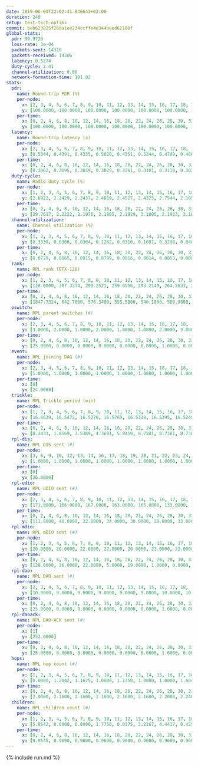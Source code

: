 ```yaml
---
date: 2019-06-09T22:02:41.946643+02:00
duration: 240
setup: test-tsch-optims
commit: beb623825f26da1ee234ccffe4e344beed62100f
global-stats:
  pdr: 99.9720
  loss-rate: 3e-04
  packets-sent: 14310
  packets-received: 14306
  latency: 0.5274
  duty-cycle: 2.41
  channel-utilization: 0.08
  network-formation-time: 101.02
stats:
  pdr:
    name: Round-trip PDR (%)
    per-node:
      x: [2, 3, 4, 5, 6, 7, 8, 9, 10, 11, 12, 13, 14, 15, 16, 17, 18, 19, 20, 21, 22, 23, 24, 25]
      y: [100.0000, 100.0000, 100.0000, 100.0000, 100.0000, 100.0000, 100.0000, 100.0000, 100.0000, 100.0000, 100.0000, 100.0000, 99.8369, 100.0000, 100.0000, 100.0000, 99.6880, 100.0000, 100.0000, 100.0000, 100.0000, 100.0000, 100.0000, 99.8192]
    per-time:
      x: [0, 2, 4, 6, 8, 10, 12, 14, 16, 18, 20, 22, 24, 26, 28, 30, 32, 34, 36, 38, 40, 42, 44, 46, 48, 50, 52, 54, 56, 58, 60, 62, 64, 66, 68, 70, 72, 74, 76, 78, 80, 82, 84, 86, 88, 90, 92, 94, 96, 98, 100, 102, 104, 106, 108, 110, 112, 114, 116, 118, 120, 122, 124, 126, 128, 130, 132, 134, 136, 138, 140, 142, 144, 146, 148, 150, 152, 154, 156, 158, 160, 162, 164, 166, 168, 170, 172, 174, 176, 178, 180, 182, 184, 186, 188, 190, 192, 194, 196, 198, 200, 202, 204, 206, 208, 210, 212, 214, 216, 218, 220, 222, 224, 226, 228, 230, 232, 234, 236, 238, 240]
      y: [100.0000, 100.0000, 100.0000, 100.0000, 100.0000, 100.0000, 100.0000, 100.0000, 100.0000, 99.1667, 100.0000, 100.0000, 100.0000, 100.0000, 100.0000, 100.0000, 99.1667, 100.0000, 100.0000, 100.0000, 100.0000, 100.0000, 100.0000, 100.0000, 100.0000, 99.1667, 100.0000, 100.0000, 100.0000, 100.0000, 100.0000, 100.0000, 100.0000, 100.0000, 100.0000, 100.0000, 100.0000, 100.0000, 100.0000, 100.0000, 100.0000, 100.0000, 99.1667, 100.0000, 100.0000, 100.0000, 100.0000, 100.0000, 100.0000, 100.0000, 100.0000, 100.0000, 100.0000, 100.0000, 100.0000, 100.0000, 100.0000, 100.0000, 100.0000, 100.0000, 100.0000, 100.0000, 100.0000, 100.0000, 100.0000, 100.0000, 100.0000, 100.0000, 100.0000, 100.0000, 100.0000, 100.0000, 100.0000, 100.0000, 100.0000, 100.0000, 100.0000, 100.0000, 100.0000, 100.0000, 100.0000, 100.0000, 100.0000, 100.0000, 100.0000, 100.0000, 100.0000, 100.0000, 100.0000, 100.0000, 100.0000, 100.0000, 100.0000, 100.0000, 100.0000, 100.0000, 100.0000, 100.0000, 100.0000, 100.0000, 100.0000, 100.0000, 100.0000, 100.0000, 100.0000, 100.0000, 100.0000, 100.0000, 100.0000, 100.0000, 100.0000, 100.0000, 100.0000, 100.0000, 100.0000, 100.0000, 100.0000, 100.0000, 100.0000, 100.0000, null]
  latency:
    name: Round-trip latency (s)
    per-node:
      x: [2, 3, 4, 5, 6, 7, 8, 9, 10, 11, 12, 13, 14, 15, 16, 17, 18, 19, 20, 21, 22, 23, 24, 25]
      y: [0.5344, 0.4391, 0.4335, 0.5020, 0.4351, 0.5244, 0.4709, 0.4866, 0.4114, 0.5043, 0.4867, 0.4401, 0.5684, 0.5561, 0.4963, 0.5211, 0.5285, 0.5084, 0.5459, 0.6168, 0.5891, 0.6926, 0.7247, 0.6403]
    per-time:
      x: [0, 2, 4, 6, 8, 10, 12, 14, 16, 18, 20, 22, 24, 26, 28, 30, 32, 34, 36, 38, 40, 42, 44, 46, 48, 50, 52, 54, 56, 58, 60, 62, 64, 66, 68, 70, 72, 74, 76, 78, 80, 82, 84, 86, 88, 90, 92, 94, 96, 98, 100, 102, 104, 106, 108, 110, 112, 114, 116, 118, 120, 122, 124, 126, 128, 130, 132, 134, 136, 138, 140, 142, 144, 146, 148, 150, 152, 154, 156, 158, 160, 162, 164, 166, 168, 170, 172, 174, 176, 178, 180, 182, 184, 186, 188, 190, 192, 194, 196, 198, 200, 202, 204, 206, 208, 210, 212, 214, 216, 218, 220, 222, 224, 226, 228, 230, 232, 234, 236, 238, 240]
      y: [0.3062, 0.3095, 0.3039, 0.3029, 0.3261, 0.3101, 0.3110, 0.3026, 0.3094, 0.3252, 0.3059, 0.3111, 0.3367, 0.3347, 0.3314, 0.3096, 0.3243, 0.3039, 0.3297, 0.3109, 0.3049, 0.3301, 0.3195, 0.2986, 0.2928, 0.2942, 0.3089, 0.3068, 0.3208, 0.2947, 0.2957, 0.3167, 0.3172, 0.2903, 0.3117, 0.3125, 0.3159, 0.3162, 0.3277, 0.3059, 0.3128, 0.3370, 0.3198, 0.2800, 0.2675, 0.3040, 0.2991, 0.3157, 0.3036, 0.2780, 0.2872, 0.2716, 0.2803, 0.2784, 0.3098, 0.2877, 0.2906, 0.2961, 0.2951, 0.2833, 0.3354, 0.2988, 0.2777, 0.3389, 0.2772, 0.3944, 0.3600, 0.2977, 0.3093, 0.3023, 0.2846, 0.4414, 0.5619, 0.3641, 0.3142, 0.3100, 0.3034, 0.5579, 0.6616, 0.5558, 0.4549, 0.2694, 0.3385, 0.7403, 1.0036, 0.6683, 0.5656, 0.4743, 0.3576, 0.7609, 1.2612, 0.9749, 0.8185, 0.5397, 0.5481, 0.7345, 1.2480, 1.2505, 1.0734, 0.8050, 0.5835, 0.8634, 1.2503, 1.2604, 1.2406, 1.1166, 0.9059, 0.8634, 1.2585, 1.2407, 1.2587, 1.2570, 1.2341, 1.1464, 1.2409, 1.2511, 1.2618, 1.2597, 1.2681, 1.2528, null]
  duty-cycle:
    name: Radio duty cycle (%)
    per-node:
      x: [1, 2, 3, 4, 5, 6, 7, 8, 9, 10, 11, 12, 13, 14, 15, 16, 17, 18, 19, 20, 21, 22, 23, 24, 25]
      y: [2.6923, 2.2429, 2.3437, 2.4019, 2.4527, 2.4325, 2.7544, 2.1095, 2.2306, 2.1904, 2.2636, 2.2159, 2.4930, 2.2327, 2.2774, 2.5695, 2.2625, 2.5402, 2.3930, 2.3845, 2.3752, 2.6360, 2.6222, 2.6588, 2.5251]
    per-time:
      x: [0, 2, 4, 6, 8, 10, 12, 14, 16, 18, 20, 22, 24, 26, 28, 30, 32, 34, 36, 38, 40, 42, 44, 46, 48, 50, 52, 54, 56, 58, 60, 62, 64, 66, 68, 70, 72, 74, 76, 78, 80, 82, 84, 86, 88, 90, 92, 94, 96, 98, 100, 102, 104, 106, 108, 110, 112, 114, 116, 118, 120, 122, 124, 126, 128, 130, 132, 134, 136, 138, 140, 142, 144, 146, 148, 150, 152, 154, 156, 158, 160, 162, 164, 166, 168, 170, 172, 174, 176, 178, 180, 182, 184, 186, 188, 190, 192, 194, 196, 198, 200, 202, 204, 206, 208, 210, 212, 214, 216, 218, 220, 222, 224, 226, 228, 230, 232, 234, 236, 238]
      y: [29.7617, 2.2222, 2.1976, 2.1805, 2.1929, 2.1805, 2.1933, 2.1897, 2.1917, 2.1810, 2.1907, 2.1732, 2.1773, 2.2106, 2.2131, 2.2042, 2.1858, 2.1842, 2.1806, 2.1962, 2.1782, 2.1860, 2.2056, 2.1939, 2.1800, 2.1871, 2.1708, 2.1812, 2.2141, 2.2070, 2.1819, 2.1904, 2.1821, 2.1977, 2.1790, 2.1916, 2.1901, 2.1957, 2.1885, 2.2152, 2.2082, 2.2062, 2.2143, 2.2057, 2.1734, 2.1677, 2.1805, 2.1865, 2.1909, 2.1790, 2.1859, 2.1837, 2.1736, 2.1715, 2.1637, 2.1777, 2.1844, 2.1845, 2.2004, 2.1693, 2.1847, 2.1929, 2.1815, 2.1762, 2.1796, 2.1703, 2.1899, 2.1908, 2.1763, 2.1906, 2.1811, 2.1650, 2.1839, 2.1804, 2.1770, 2.1720, 2.1932, 2.1698, 2.1786, 2.1542, 2.1750, 2.1710, 2.1608, 2.1747, 2.1661, 2.1824, 2.1601, 2.1732, 2.1747, 2.1808, 2.1894, 2.1716, 2.1796, 2.1569, 2.2025, 2.1686, 2.1668, 2.1707, 2.1712, 2.1787, 2.1686, 2.1726, 2.1764, 2.1736, 2.1699, 2.1642, 2.1624, 2.1622, 2.1787, 2.1715, 2.1727, 2.1823, 2.1693, 2.1880, 2.1773, 2.1608, 2.1742, 2.1584, 2.1848, 2.1821]
  channel-utilization:
    name: Channel utilization (%)
    per-node:
      x: [1, 2, 3, 4, 5, 6, 7, 8, 9, 10, 11, 12, 13, 14, 15, 16, 17, 18, 19, 20, 21, 22, 23, 24, 25]
      y: [0.3338, 0.0306, 0.0304, 0.1282, 0.0310, 0.1687, 0.3298, 0.0481, 0.0312, 0.0412, 0.0326, 0.0309, 0.0795, 0.0330, 0.0703, 0.1703, 0.0434, 0.0707, 0.0546, 0.0535, 0.0389, 0.0737, 0.0359, 0.0350, 0.0320]
    per-time:
      x: [0, 2, 4, 6, 8, 10, 12, 14, 16, 18, 20, 22, 24, 26, 28, 30, 32, 34, 36, 38, 40, 42, 44, 46, 48, 50, 52, 54, 56, 58, 60, 62, 64, 66, 68, 70, 72, 74, 76, 78, 80, 82, 84, 86, 88, 90, 92, 94, 96, 98, 100, 102, 104, 106, 108, 110, 112, 114, 116, 118, 120, 122, 124, 126, 128, 130, 132, 134, 136, 138, 140, 142, 144, 146, 148, 150, 152, 154, 156, 158, 160, 162, 164, 166, 168, 170, 172, 174, 176, 178, 180, 182, 184, 186, 188, 190, 192, 194, 196, 198, 200, 202, 204, 206, 208, 210, 212, 214, 216, 218, 220, 222, 224, 226, 228, 230, 232, 234, 236, 238]
      y: [0.0729, 0.0865, 0.0815, 0.0799, 0.0816, 0.0814, 0.0853, 0.0803, 0.0819, 0.0824, 0.0857, 0.0780, 0.0810, 0.0891, 0.0932, 0.0874, 0.0818, 0.0819, 0.0821, 0.0861, 0.0796, 0.0828, 0.0871, 0.0846, 0.0814, 0.0797, 0.0776, 0.0801, 0.0884, 0.0867, 0.0804, 0.0796, 0.0791, 0.0837, 0.0767, 0.0821, 0.0831, 0.0832, 0.0811, 0.0884, 0.0866, 0.0836, 0.0888, 0.0872, 0.0780, 0.0756, 0.0819, 0.0819, 0.0847, 0.0789, 0.0830, 0.0820, 0.0783, 0.0784, 0.0775, 0.0815, 0.0829, 0.0819, 0.0870, 0.0772, 0.0810, 0.0853, 0.0813, 0.0791, 0.0819, 0.0779, 0.0834, 0.0833, 0.0782, 0.0829, 0.0822, 0.0748, 0.0827, 0.0810, 0.0827, 0.0772, 0.0833, 0.0766, 0.0813, 0.0736, 0.0797, 0.0786, 0.0751, 0.0800, 0.0754, 0.0811, 0.0754, 0.0788, 0.0805, 0.0821, 0.0860, 0.0790, 0.0821, 0.0750, 0.0878, 0.0787, 0.0768, 0.0780, 0.0784, 0.0819, 0.0773, 0.0785, 0.0814, 0.0798, 0.0797, 0.0772, 0.0770, 0.0773, 0.0818, 0.0797, 0.0783, 0.0821, 0.0778, 0.0827, 0.0812, 0.0763, 0.0804, 0.0751, 0.0841, 0.0812]
  rank:
    name: RPL rank (ETX-128)
    per-node:
      x: [1, 2, 3, 4, 5, 6, 7, 8, 9, 10, 11, 12, 13, 14, 15, 16, 17, 18, 19, 20, 21, 22, 23, 24, 25]
      y: [128.0000, 307.3374, 299.2521, 259.6556, 293.2149, 264.2033, 272.0207, 396.9050, 433.8148, 400.7755, 416.9295, 408.1983, 427.0535, 571.4413, 454.4321, 450.7054, 571.0612, 875.4016, 579.1061, 637.6612, 689.6789, 610.9390, 748.3347, 755.1687, 826.0199]
    per-time:
      x: [0, 2, 4, 6, 8, 10, 12, 14, 16, 18, 20, 22, 24, 26, 28, 30, 32, 34, 36, 38, 40, 42, 44, 46, 48, 50, 52, 54, 56, 58, 60, 62, 64, 66, 68, 70, 72, 74, 76, 78, 80, 82, 84, 86, 88, 90, 92, 94, 96, 98, 100, 102, 104, 106, 108, 110, 112, 114, 116, 118, 120, 122, 124, 126, 128, 130, 132, 134, 136, 138, 140, 142, 144, 146, 148, 150, 152, 154, 156, 158, 160, 162, 164, 166, 168, 170, 172, 174, 176, 178, 180, 182, 184, 186, 188, 190, 192, 194, 196, 198, 200, 202, 204, 206, 208, 210, 212, 214, 216, 218, 220, 222, 224, 226, 228, 230, 232, 234, 236, 238]
      y: [1847.7324, 642.7600, 576.3400, 555.5800, 540.1800, 509.9800, 508.0784, 476.3000, 476.5600, 485.0800, 472.6471, 468.1400, 463.9231, 484.4400, 522.6800, 530.2400, 516.5600, 514.2200, 514.9804, 505.0192, 482.2200, 476.3077, 472.2000, 487.9200, 487.5283, 478.2000, 493.9600, 506.6275, 514.4118, 494.5849, 467.9800, 494.1400, 499.9600, 508.6667, 496.3600, 493.1765, 477.4902, 458.9808, 451.7000, 451.5000, 449.6275, 443.8600, 473.4038, 500.1154, 501.0400, 490.3269, 498.2963, 483.4074, 467.3725, 462.3137, 453.0200, 451.3137, 441.8600, 461.4800, 464.6863, 470.3600, 468.2200, 462.2157, 457.8148, 475.2600, 494.4706, 461.3400, 458.6000, 461.6981, 456.0392, 449.6400, 450.4800, 454.5600, 451.8200, 454.3137, 452.1600, 453.6200, 449.8627, 449.1538, 443.5686, 449.2000, 443.3400, 444.8600, 440.7600, 447.1200, 447.6667, 450.9038, 445.9804, 441.7000, 445.3800, 443.3600, 438.6200, 438.8400, 435.0980, 461.7600, 464.3529, 463.4800, 459.2157, 461.7451, 442.7500, 437.3137, 436.2800, 444.2000, 447.5600, 443.2500, 439.7000, 444.2800, 439.3529, 433.9000, 437.5400, 433.5800, 438.6800, 436.2400, 458.4314, 465.9000, 462.8600, 465.7843, 456.8400, 456.4423, 444.3800, 443.7059, 447.0000, 446.3600, 446.5400, 442.5800]
  pswitch:
    name: RPL parent switches (#)
    per-node:
      x: [2, 3, 4, 5, 6, 7, 8, 9, 10, 11, 12, 13, 14, 15, 16, 17, 18, 19, 20, 21, 22, 23, 24, 25]
      y: [3.0000, 2.0000, 1.0000, 2.0000, 1.0000, 1.0000, 2.0000, 3.0000, 5.0000, 1.0000, 2.0000, 3.0000, 7.0000, 3.0000, 1.0000, 5.0000, 4.0000, 5.0000, 5.0000, 6.0000, 7.0000, 9.0000, 10.0000, 12.0000]
    per-time:
      x: [0, 2, 4, 6, 8, 10, 12, 14, 16, 18, 20, 22, 24, 26, 28, 30, 32, 34, 36, 38, 40, 42, 44, 46, 48, 50, 52, 54, 56, 58, 60, 62, 64, 66, 68, 70, 72, 74, 76, 78, 80, 82, 84, 86, 88, 90, 92, 94, 96, 98, 100, 102, 104, 106, 108, 110, 112, 114, 116, 118, 120, 122, 124, 126, 128, 130, 132, 134, 136, 138, 140, 142, 144, 146, 148, 150, 152, 154, 156, 158, 160, 162, 164, 166, 168, 170, 172, 174, 176, 178, 180, 182, 184, 186, 188, 190, 192, 194, 196, 198, 200, 202, 204, 206, 208, 210, 212, 214, 216, 218, 220, 222, 224, 226, 228, 230]
      y: [25.0000, 0.0000, 0.0000, 0.0000, 0.0000, 0.0000, 1.0000, 0.0000, 0.0000, 0.0000, 1.0000, 0.0000, 2.0000, 0.0000, 0.0000, 0.0000, 0.0000, 0.0000, 1.0000, 2.0000, 0.0000, 2.0000, 0.0000, 0.0000, 3.0000, 0.0000, 0.0000, 1.0000, 1.0000, 3.0000, 0.0000, 0.0000, 0.0000, 1.0000, 0.0000, 1.0000, 1.0000, 2.0000, 0.0000, 0.0000, 1.0000, 0.0000, 2.0000, 2.0000, 0.0000, 2.0000, 4.0000, 4.0000, 1.0000, 1.0000, 0.0000, 1.0000, 0.0000, 0.0000, 1.0000, 0.0000, 0.0000, 1.0000, 4.0000, 0.0000, 1.0000, 0.0000, 0.0000, 3.0000, 1.0000, 0.0000, 0.0000, 0.0000, 0.0000, 1.0000, 0.0000, 0.0000, 1.0000, 2.0000, 1.0000, 0.0000, 0.0000, 0.0000, 0.0000, 0.0000, 1.0000, 2.0000, 1.0000, 0.0000, 0.0000, 0.0000, 0.0000, 0.0000, 1.0000, 0.0000, 1.0000, 0.0000, 1.0000, 1.0000, 2.0000, 1.0000, 0.0000, 0.0000, 0.0000, 2.0000, 0.0000, 0.0000, 1.0000, 0.0000, 0.0000, 0.0000, 0.0000, 0.0000, 1.0000, 0.0000, 0.0000, 1.0000, 0.0000, 2.0000, 0.0000, 1.0000]
  event:
    name: RPL joining DAG (#)
    per-node:
      x: [2, 3, 4, 5, 6, 7, 8, 9, 10, 11, 12, 13, 14, 15, 16, 17, 18, 19, 20, 21, 22, 23, 24, 25]
      y: [1.0000, 1.0000, 1.0000, 1.0000, 1.0000, 1.0000, 1.0000, 1.0000, 1.0000, 1.0000, 1.0000, 1.0000, 1.0000, 1.0000, 1.0000, 1.0000, 1.0000, 1.0000, 1.0000, 1.0000, 1.0000, 1.0000, 1.0000, 1.0000]
    per-time:
      x: [0]
      y: [24.0000]
  trickle:
    name: RPL Trickle period (min)
    per-node:
      x: [1, 2, 3, 4, 5, 6, 7, 8, 9, 10, 11, 12, 13, 14, 15, 16, 17, 18, 19, 20, 21, 22, 23, 24, 25]
      y: [16.6639, 16.5472, 16.5276, 16.5769, 16.5338, 16.5395, 16.5248, 16.5806, 16.5382, 16.5548, 16.5395, 16.5434, 16.5315, 16.5623, 16.5306, 16.5228, 16.5384, 13.8923, 16.4838, 16.4840, 16.4031, 16.5586, 16.5571, 15.7427, 15.7304]
    per-time:
      x: [0, 2, 4, 6, 8, 10, 12, 14, 16, 18, 20, 22, 24, 26, 28, 30, 32, 34, 36, 38, 40, 42, 44, 46, 48, 50, 52, 54, 56, 58, 60, 62, 64, 66, 68, 70, 72, 74, 76, 78, 80, 82, 84, 86, 88, 90, 92, 94, 96, 98, 100, 102, 104, 106, 108, 110, 112, 114, 116, 118, 120, 122, 124, 126, 128, 130, 132, 134, 136, 138, 140, 142, 144, 146, 148, 150, 152, 154, 156, 158, 160, 162, 164, 166, 168, 170, 172, 174, 176, 178, 180, 182, 184, 186, 188, 190, 192, 194, 196, 198, 200, 202, 204, 206, 208, 210, 212, 214, 216, 218, 220, 222, 224, 226, 228, 230, 232, 234, 236, 238]
      y: [0.3433, 1.8569, 3.5389, 4.3691, 5.9419, 8.7381, 8.7381, 8.7381, 9.2624, 16.0782, 17.4763, 17.4763, 17.4763, 17.4763, 17.4763, 17.4763, 17.4763, 17.4763, 17.4763, 17.4763, 17.4763, 17.4763, 17.4763, 17.4763, 17.4763, 17.4763, 17.4763, 17.4763, 16.8177, 16.2707, 16.3403, 16.4277, 16.5151, 16.7909, 16.7772, 16.7909, 16.6196, 17.3082, 17.4763, 17.4763, 17.4763, 17.4763, 17.4763, 17.1507, 16.8428, 16.9301, 16.9908, 17.0717, 16.9623, 16.8016, 16.4932, 16.5768, 16.9520, 17.0394, 17.1336, 17.1267, 17.1267, 17.1336, 17.4763, 17.4763, 16.7963, 16.8428, 16.8646, 16.9817, 16.9623, 17.1267, 17.1267, 17.1267, 17.1267, 17.3049, 17.4763, 17.4763, 17.4763, 17.4763, 17.4763, 17.4763, 17.4763, 17.4763, 17.4763, 17.4763, 17.4763, 17.4763, 17.4763, 17.4763, 17.4763, 17.4763, 17.4763, 17.4763, 17.4763, 17.4763, 17.4763, 17.4763, 17.4763, 17.4763, 17.4763, 17.4763, 17.4763, 17.4763, 17.4763, 17.4763, 17.4763, 17.4763, 17.4763, 17.4763, 17.4763, 17.4763, 17.4763, 17.4763, 17.4763, 17.4763, 17.4763, 17.4763, 17.4763, 17.4763, 17.4763, 17.4763, 17.4763, 17.4763, 17.4763, 17.4763]
  rpl-dis:
    name: RPL DIS sent (#)
    per-node:
      x: [3, 5, 9, 10, 12, 13, 14, 16, 17, 18, 19, 20, 21, 22, 23, 24, 25]
      y: [1.0000, 1.0000, 1.0000, 1.0000, 1.0000, 1.0000, 1.0000, 1.0000, 1.0000, 2.0000, 2.0000, 1.0000, 1.0000, 3.0000, 3.0000, 3.0000, 2.0000]
    per-time:
      x: [0]
      y: [26.0000]
  rpl-udio:
    name: RPL uDIO sent (#)
    per-node:
      x: [2, 3, 4, 5, 6, 7, 8, 9, 10, 11, 12, 13, 14, 15, 16, 17, 18, 19, 20, 21, 22, 23, 24, 25]
      y: [171.0000, 166.0000, 167.0000, 163.0000, 165.0000, 133.0000, 167.0000, 157.0000, 169.0000, 168.0000, 164.0000, 165.0000, 163.0000, 169.0000, 152.0000, 170.0000, 190.0000, 168.0000, 165.0000, 177.0000, 168.0000, 171.0000, 160.0000, 161.0000]
    per-time:
      x: [0, 2, 4, 6, 8, 10, 12, 14, 16, 18, 20, 22, 24, 26, 28, 30, 32, 34, 36, 38, 40, 42, 44, 46, 48, 50, 52, 54, 56, 58, 60, 62, 64, 66, 68, 70, 72, 74, 76, 78, 80, 82, 84, 86, 88, 90, 92, 94, 96, 98, 100, 102, 104, 106, 108, 110, 112, 114, 116, 118, 120, 122, 124, 126, 128, 130, 132, 134, 136, 138, 140, 142, 144, 146, 148, 150, 152, 154, 156, 158, 160, 162, 164, 166, 168, 170, 172, 174, 176, 178, 180, 182, 184, 186, 188, 190, 192, 194, 196, 198, 200, 202, 204, 206, 208, 210, 212, 214, 216, 218, 220, 222, 224, 226, 228, 230, 232, 234, 236, 238, 240]
      y: [111.0000, 40.0000, 32.0000, 34.0000, 30.0000, 28.0000, 33.0000, 36.0000, 35.0000, 29.0000, 33.0000, 33.0000, 29.0000, 35.0000, 37.0000, 27.0000, 36.0000, 28.0000, 31.0000, 30.0000, 30.0000, 32.0000, 36.0000, 38.0000, 35.0000, 31.0000, 35.0000, 31.0000, 32.0000, 34.0000, 35.0000, 35.0000, 33.0000, 33.0000, 35.0000, 34.0000, 38.0000, 32.0000, 32.0000, 36.0000, 33.0000, 31.0000, 33.0000, 40.0000, 28.0000, 35.0000, 38.0000, 31.0000, 32.0000, 32.0000, 32.0000, 26.0000, 30.0000, 37.0000, 35.0000, 28.0000, 33.0000, 31.0000, 35.0000, 28.0000, 38.0000, 33.0000, 32.0000, 32.0000, 29.0000, 27.0000, 31.0000, 28.0000, 36.0000, 34.0000, 34.0000, 31.0000, 33.0000, 31.0000, 33.0000, 31.0000, 34.0000, 31.0000, 38.0000, 29.0000, 31.0000, 29.0000, 29.0000, 32.0000, 32.0000, 29.0000, 34.0000, 29.0000, 26.0000, 32.0000, 35.0000, 33.0000, 28.0000, 31.0000, 35.0000, 33.0000, 33.0000, 32.0000, 31.0000, 33.0000, 40.0000, 25.0000, 30.0000, 34.0000, 29.0000, 31.0000, 31.0000, 37.0000, 28.0000, 30.0000, 32.0000, 33.0000, 33.0000, 32.0000, 34.0000, 35.0000, 31.0000, 30.0000, 35.0000, 32.0000, 3.0000]
  rpl-mdio:
    name: RPL mDIO sent (#)
    per-node:
      x: [1, 2, 3, 4, 5, 6, 7, 8, 9, 10, 11, 12, 13, 14, 15, 16, 17, 18, 19, 20, 21, 22, 23, 24, 25]
      y: [20.0000, 20.0000, 22.0000, 22.0000, 20.0000, 23.0000, 23.0000, 22.0000, 20.0000, 21.0000, 20.0000, 20.0000, 22.0000, 20.0000, 23.0000, 21.0000, 24.0000, 43.0000, 25.0000, 24.0000, 26.0000, 23.0000, 20.0000, 26.0000, 28.0000]
    per-time:
      x: [0, 2, 4, 6, 8, 10, 12, 14, 16, 18, 20, 22, 24, 26, 28, 30, 32, 34, 36, 38, 40, 42, 44, 46, 48, 50, 52, 54, 56, 58, 60, 62, 64, 66, 68, 70, 72, 74, 76, 78, 80, 82, 84, 86, 88, 90, 92, 94, 96, 98, 100, 102, 104, 106, 108, 110, 112, 114, 116, 118, 120, 122, 124, 126, 128, 130, 132, 134, 136, 138, 140, 142, 144, 146, 148, 150, 152, 154, 156, 158, 160, 162, 164, 166, 168, 170, 172, 174, 176, 178, 180, 182, 184, 186, 188, 190, 192, 194, 196, 198, 200, 202, 204, 206, 208, 210, 212, 214, 216, 218, 220, 222, 224, 226, 228, 230, 232, 234, 236, 238, 240]
      y: [128.0000, 36.0000, 22.0000, 5.0000, 19.0000, 1.0000, 0.0000, 11.0000, 10.0000, 4.0000, 0.0000, 0.0000, 0.0000, 6.0000, 3.0000, 6.0000, 6.0000, 3.0000, 1.0000, 0.0000, 0.0000, 0.0000, 4.0000, 5.0000, 3.0000, 12.0000, 1.0000, 0.0000, 4.0000, 7.0000, 1.0000, 9.0000, 3.0000, 6.0000, 4.0000, 4.0000, 0.0000, 1.0000, 0.0000, 2.0000, 6.0000, 8.0000, 4.0000, 6.0000, 2.0000, 1.0000, 1.0000, 1.0000, 2.0000, 8.0000, 10.0000, 4.0000, 5.0000, 2.0000, 0.0000, 0.0000, 1.0000, 7.0000, 5.0000, 4.0000, 8.0000, 4.0000, 1.0000, 1.0000, 1.0000, 0.0000, 5.0000, 6.0000, 8.0000, 5.0000, 1.0000, 0.0000, 0.0000, 0.0000, 1.0000, 5.0000, 8.0000, 6.0000, 4.0000, 1.0000, 0.0000, 0.0000, 0.0000, 4.0000, 6.0000, 8.0000, 2.0000, 5.0000, 0.0000, 0.0000, 0.0000, 1.0000, 3.0000, 6.0000, 10.0000, 2.0000, 2.0000, 0.0000, 1.0000, 0.0000, 1.0000, 6.0000, 5.0000, 6.0000, 5.0000, 1.0000, 0.0000, 1.0000, 1.0000, 2.0000, 4.0000, 9.0000, 3.0000, 6.0000, 0.0000, 0.0000, 0.0000, 0.0000, 1.0000, 7.0000, 1.0000]
  rpl-dao:
    name: RPL DAO sent (#)
    per-node:
      x: [2, 3, 4, 5, 6, 7, 8, 9, 10, 11, 12, 13, 14, 15, 16, 17, 18, 19, 20, 21, 22, 23, 24, 25]
      y: [10.0000, 9.0000, 9.0000, 9.0000, 9.0000, 9.0000, 10.0000, 10.0000, 11.0000, 9.0000, 9.0000, 10.0000, 12.0000, 11.0000, 9.0000, 12.0000, 11.0000, 11.0000, 11.0000, 12.0000, 11.0000, 12.0000, 11.0000, 15.0000]
    per-time:
      x: [0, 2, 4, 6, 8, 10, 12, 14, 16, 18, 20, 22, 24, 26, 28, 30, 32, 34, 36, 38, 40, 42, 44, 46, 48, 50, 52, 54, 56, 58, 60, 62, 64, 66, 68, 70, 72, 74, 76, 78, 80, 82, 84, 86, 88, 90, 92, 94, 96, 98, 100, 102, 104, 106, 108, 110, 112, 114, 116, 118, 120, 122, 124, 126, 128, 130, 132, 134, 136, 138, 140, 142, 144, 146, 148, 150, 152, 154, 156, 158, 160, 162, 164, 166, 168, 170, 172, 174, 176, 178, 180, 182, 184, 186, 188, 190, 192, 194, 196, 198, 200, 202, 204, 206, 208, 210, 212, 214, 216, 218, 220, 222, 224, 226, 228, 230, 232, 234, 236, 238]
      y: [25.0000, 0.0000, 0.0000, 0.0000, 0.0000, 0.0000, 1.0000, 0.0000, 0.0000, 0.0000, 1.0000, 0.0000, 2.0000, 0.0000, 20.0000, 1.0000, 0.0000, 0.0000, 1.0000, 2.0000, 0.0000, 2.0000, 0.0000, 0.0000, 4.0000, 0.0000, 0.0000, 1.0000, 13.0000, 5.0000, 0.0000, 0.0000, 0.0000, 2.0000, 1.0000, 3.0000, 1.0000, 2.0000, 1.0000, 0.0000, 1.0000, 0.0000, 10.0000, 7.0000, 0.0000, 2.0000, 4.0000, 4.0000, 2.0000, 2.0000, 0.0000, 2.0000, 0.0000, 1.0000, 2.0000, 0.0000, 3.0000, 6.0000, 4.0000, 0.0000, 3.0000, 2.0000, 3.0000, 3.0000, 2.0000, 2.0000, 0.0000, 1.0000, 0.0000, 2.0000, 0.0000, 7.0000, 2.0000, 2.0000, 1.0000, 3.0000, 2.0000, 2.0000, 2.0000, 1.0000, 2.0000, 3.0000, 1.0000, 1.0000, 0.0000, 5.0000, 1.0000, 1.0000, 2.0000, 1.0000, 4.0000, 2.0000, 2.0000, 2.0000, 4.0000, 1.0000, 1.0000, 1.0000, 0.0000, 6.0000, 1.0000, 1.0000, 2.0000, 0.0000, 3.0000, 1.0000, 3.0000, 0.0000, 3.0000, 1.0000, 2.0000, 1.0000, 1.0000, 5.0000, 4.0000, 2.0000, 2.0000, 0.0000, 1.0000, 1.0000]
  rpl-daoack:
    name: RPL DAO-ACK sent (#)
    per-node:
      x: [1]
      y: [252.0000]
    per-time:
      x: [0, 2, 4, 6, 8, 10, 12, 14, 16, 18, 20, 22, 24, 26, 28, 30, 32, 34, 36, 38, 40, 42, 44, 46, 48, 50, 52, 54, 56, 58, 60, 62, 64, 66, 68, 70, 72, 74, 76, 78, 80, 82, 84, 86, 88, 90, 92, 94, 96, 98, 100, 102, 104, 106, 108, 110, 112, 114, 116, 118, 120, 122, 124, 126, 128, 130, 132, 134, 136, 138, 140, 142, 144, 146, 148, 150, 152, 154, 156, 158, 160, 162, 164, 166, 168, 170, 172, 174, 176, 178, 180, 182, 184, 186, 188, 190, 192, 194, 196, 198, 200, 202, 204, 206, 208, 210, 212, 214, 216, 218, 220, 222, 224, 226, 228, 230, 232, 234, 236, 238]
      y: [25.0000, 0.0000, 0.0000, 0.0000, 0.0000, 0.0000, 1.0000, 0.0000, 0.0000, 0.0000, 1.0000, 0.0000, 2.0000, 0.0000, 20.0000, 1.0000, 0.0000, 0.0000, 1.0000, 2.0000, 0.0000, 2.0000, 0.0000, 0.0000, 4.0000, 0.0000, 0.0000, 1.0000, 13.0000, 5.0000, 0.0000, 0.0000, 0.0000, 2.0000, 1.0000, 3.0000, 1.0000, 2.0000, 1.0000, 0.0000, 1.0000, 0.0000, 10.0000, 7.0000, 0.0000, 2.0000, 4.0000, 4.0000, 2.0000, 2.0000, 0.0000, 2.0000, 0.0000, 1.0000, 2.0000, 0.0000, 3.0000, 6.0000, 4.0000, 0.0000, 3.0000, 2.0000, 3.0000, 3.0000, 2.0000, 2.0000, 0.0000, 1.0000, 0.0000, 2.0000, 0.0000, 7.0000, 2.0000, 2.0000, 1.0000, 3.0000, 2.0000, 2.0000, 2.0000, 1.0000, 2.0000, 3.0000, 1.0000, 1.0000, 0.0000, 5.0000, 1.0000, 1.0000, 2.0000, 1.0000, 4.0000, 2.0000, 2.0000, 2.0000, 4.0000, 1.0000, 1.0000, 1.0000, 0.0000, 6.0000, 1.0000, 1.0000, 2.0000, 0.0000, 3.0000, 1.0000, 3.0000, 0.0000, 3.0000, 1.0000, 2.0000, 1.0000, 1.0000, 5.0000, 4.0000, 2.0000, 2.0000, 0.0000, 1.0000, 1.0000]
  hops:
    name: RPL hop count (#)
    per-node:
      x: [1, 2, 3, 4, 5, 6, 7, 8, 9, 10, 11, 12, 13, 14, 15, 16, 17, 18, 19, 20, 21, 22, 23, 24, 25]
      y: [0.0000, 1.2042, 1.1625, 1.0000, 1.1750, 1.0000, 1.0000, 1.6042, 2.0000, 2.0000, 2.0000, 2.0000, 2.0000, 2.8500, 2.0000, 2.0000, 2.2333, 2.4937, 3.0000, 3.1917, 3.3849, 3.1423, 4.1046, 3.9121, 3.9791]
    per-time:
      x: [0, 2, 4, 6, 8, 10, 12, 14, 16, 18, 20, 22, 24, 26, 28, 30, 32, 34, 36, 38, 40, 42, 44, 46, 48, 50, 52, 54, 56, 58, 60, 62, 64, 66, 68, 70, 72, 74, 76, 78, 80, 82, 84, 86, 88, 90, 92, 94, 96, 98, 100, 102, 104, 106, 108, 110, 112, 114, 116, 118, 120, 122, 124, 126, 128, 130, 132, 134, 136, 138, 140, 142, 144, 146, 148, 150, 152, 154, 156, 158, 160, 162, 164, 166, 168, 170, 172, 174, 176, 178, 180, 182, 184, 186, 188, 190, 192, 194, 196, 198, 200, 202, 204, 206, 208, 210, 212, 214, 216, 218, 220, 222, 224, 226, 228, 230, 232, 234, 236, 238]
      y: [2.0000, 2.1600, 2.1600, 2.1600, 2.1600, 2.1600, 2.2000, 2.2400, 2.2400, 2.2400, 2.2800, 2.2800, 2.2400, 2.2000, 2.2000, 2.2000, 2.2000, 2.2000, 2.2400, 2.3000, 2.2800, 2.2400, 2.2400, 2.2400, 2.2200, 2.1200, 2.1200, 2.0800, 2.1200, 2.1600, 2.1200, 2.1200, 2.1200, 2.1200, 2.1200, 2.1200, 2.2800, 2.3000, 2.3200, 2.3200, 2.2800, 2.2800, 2.1600, 2.0800, 2.0800, 2.0600, 2.0800, 2.0600, 2.1000, 2.1600, 2.2000, 2.2000, 2.2000, 2.2000, 2.2000, 2.2000, 2.2000, 2.1600, 2.1600, 2.0800, 2.0800, 2.2400, 2.2400, 2.2200, 2.2000, 2.2000, 2.2000, 2.2000, 2.2000, 2.2000, 2.2000, 2.2000, 2.2000, 2.2000, 2.1800, 2.1600, 2.1600, 2.1600, 2.1600, 2.1600, 2.1600, 2.1600, 2.1600, 2.1600, 2.1600, 2.1600, 2.1600, 2.1600, 2.1600, 2.1600, 2.1600, 2.1600, 2.1600, 2.1600, 2.1600, 2.1600, 2.1600, 2.1600, 2.1600, 2.1600, 2.1600, 2.1600, 2.1600, 2.1600, 2.1600, 2.1600, 2.1600, 2.1600, 2.1600, 2.1600, 2.1600, 2.1600, 2.1600, 2.1600, 2.1600, 2.1600, 2.1600, 2.1600, 2.1600, 2.1600]
  children:
    name: RPL children count (#)
    per-node:
      x: [1, 2, 3, 4, 5, 6, 7, 8, 9, 10, 11, 12, 13, 14, 15, 16, 17, 18, 19, 20, 21, 22, 23, 24, 25]
      y: [5.8542, 0.0000, 0.0000, 1.7750, 0.0375, 3.2167, 4.4417, 0.4250, 0.0000, 0.2875, 0.0000, 0.0000, 0.8042, 0.0000, 0.7083, 2.4750, 0.1792, 0.9456, 0.5375, 0.7583, 0.1632, 1.2050, 0.0669, 0.1046, 0.0000]
    per-time:
      x: [0, 2, 4, 6, 8, 10, 12, 14, 16, 18, 20, 22, 24, 26, 28, 30, 32, 34, 36, 38, 40, 42, 44, 46, 48, 50, 52, 54, 56, 58, 60, 62, 64, 66, 68, 70, 72, 74, 76, 78, 80, 82, 84, 86, 88, 90, 92, 94, 96, 98, 100, 102, 104, 106, 108, 110, 112, 114, 116, 118, 120, 122, 124, 126, 128, 130, 132, 134, 136, 138, 140, 142, 144, 146, 148, 150, 152, 154, 156, 158, 160, 162, 164, 166, 168, 170, 172, 174, 176, 178, 180, 182, 184, 186, 188, 190, 192, 194, 196, 198, 200, 202, 204, 206, 208, 210, 212, 214, 216, 218, 220, 222, 224, 226, 228, 230, 232, 234, 236, 238]
      y: [0.9545, 0.9600, 0.9600, 0.9600, 0.9600, 0.9600, 0.9600, 0.9600, 0.9600, 0.9600, 0.9600, 0.9600, 0.9600, 0.9600, 0.9600, 0.9600, 0.9600, 0.9600, 0.9600, 0.9600, 0.9600, 0.9600, 0.9600, 0.9600, 0.9600, 0.9600, 0.9600, 0.9600, 0.9600, 0.9600, 0.9600, 0.9600, 0.9600, 0.9600, 0.9600, 0.9600, 0.9600, 0.9600, 0.9600, 0.9600, 0.9600, 0.9600, 0.9600, 0.9600, 0.9600, 0.9600, 0.9600, 0.9600, 0.9600, 0.9600, 0.9600, 0.9600, 0.9600, 0.9600, 0.9600, 0.9600, 0.9600, 0.9600, 0.9600, 0.9600, 0.9600, 0.9600, 0.9600, 0.9600, 0.9600, 0.9600, 0.9600, 0.9600, 0.9600, 0.9600, 0.9600, 0.9600, 0.9600, 0.9600, 0.9600, 0.9600, 0.9600, 0.9600, 0.9600, 0.9600, 0.9600, 0.9600, 0.9600, 0.9600, 0.9600, 0.9600, 0.9600, 0.9600, 0.9600, 0.9600, 0.9600, 0.9600, 0.9600, 0.9600, 0.9600, 0.9600, 0.9600, 0.9600, 0.9600, 0.9600, 0.9600, 0.9600, 0.9600, 0.9600, 0.9600, 0.9600, 0.9600, 0.9600, 0.9600, 0.9600, 0.9600, 0.9600, 0.9600, 0.9600, 0.9600, 0.9600, 0.9600, 0.9600, 0.9600, 0.9600]
---
```


{% include run.md %}
